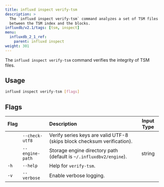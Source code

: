 ```yaml
---
title: influxd inspect verify-tsm
description: >
  The `influxd inspect verify-tsm` command analyzes a set of TSM files for inconsistencies
  between the TSM index and the blocks.
influxdb/v2.1/tags: [tsm, inspect]
menu:
  influxdb_2_1_ref:
    parent: influxd inspect
weight: 301
---
```


The `influxd inspect verify-tsm` command verifies the integrity of TSM files.

## Usage
```sh
influxd inspect verify-tsm [flags]
```

## Flags
| Flag |                 | Description                                                             | Input Type |
| :--- | :-------------- | :---------------------------------------------------------------------- | :--------: |
|      | `--check-utf8`  | Verify series keys are valid UTF-8 (skips block checksum verification). |            |
|      | `--engine-path` | Storage engine directory path (default is `~/.influxdbv2/engine`).      |   string   |
| `-h` | `--help`        | Help for `verify-tsm`.                                                  |            |
| `-v` | `--verbose`     | Enable verbose logging.                                                 |            |

